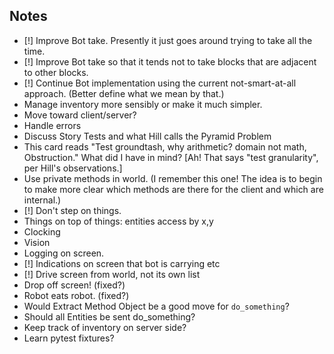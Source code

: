 ## Notes



* [!] Improve Bot take. Presently it just goes around trying to take all the time.
* [!] Improve Bot take so that it tends not to take blocks that are adjacent to other blocks.
* [!] Continue Bot implementation using the current not-smart-at-all approach. (Better define what we mean by that.)
* Manage inventory more sensibly or make it much simpler.
* Move toward client/server?
* Handle errors
* Discuss Story Tests and what Hill calls the Pyramid Problem
* This card reads "Test groundtash, why arithmetic? domain not math, Obstruction." What did I have in mind? [Ah! That says "test granularity", per Hill's observations.]
* Use private methods in world. (I remember this one! The idea is to begin to make more clear which methods are there for the client and which are internal.)
* [!] Don't step on things.
* Things on top of things: entities access by x,y
* Clocking
* Vision
* Logging on screen.
* [!] Indications on screen that bot is carrying etc
* [!] Drive screen from world, not its own list
* Drop off screen! (fixed?)
* Robot eats robot. (fixed?)
* Would Extract Method Object be a good move for `do_something`?
* Should all Entities be sent do_something?
* Keep track of inventory on server side? 
* Learn pytest fixtures?